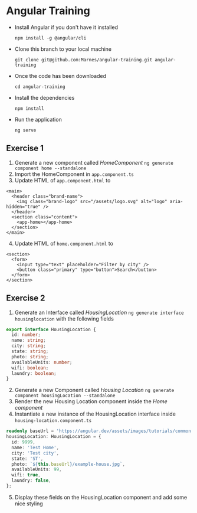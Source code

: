 # Angular Training
- Install Angular if you don't have it installed

  `npm install -g @angular/cli`

- Clone this branch to your local machine

  `git clone git@github.com:Marnes/angular-training.git angular-training`

- Once the code has been downloaded

  `cd angular-training`

- Install the dependencies

  `npm install`

- Run the application

  `ng serve`


## Exercise 1
1. Generate a new component called *HomeComponent* `ng generate component home --standalone`
2. Import the HomeComponent in `app.component.ts` 
3. Update HTML of `app.component.html` to
```angular2html
<main>
  <header class="brand-name">
    <img class="brand-logo" src="/assets/logo.svg" alt="logo" aria-hidden="true" />
  </header>
  <section class="content">
    <app-home></app-home>
  </section>
</main>
```
4. Update HTML of `home.component.html` to
```angular2html
<section>
  <form>
    <input type="text" placeholder="Filter by city" />
    <button class="primary" type="button">Search</button>
  </form>
</section>
```

## Exercise 2

1. Generate an Interface called *HousingLocation* `ng generate interface housinglocation` with the following fields
```typescript
export interface HousingLocation {
  id: number;
  name: string;
  city: string;
  state: string;
  photo: string;
  availableUnits: number;
  wifi: boolean;
  laundry: boolean;
}
```
2. Generate a new Component called *Housing Location* `ng generate component housingLocation --standalone`
3. Render the new Housing Location component inside the *Home component*
4. Instantiate a new instance of the HousingLocation interface inside `housing-location.component.ts`
```typescript
readonly baseUrl = 'https://angular.dev/assets/images/tutorials/common';
housingLocation: HousingLocation = {
  id: 9999,
  name: 'Test Home',
  city: 'Test city',
  state: 'ST',
  photo: `${this.baseUrl}/example-house.jpg`,
  availableUnits: 99,
  wifi: true,
  laundry: false,
};
```
5. Display these fields on the HousingLocation component and add some nice styling

